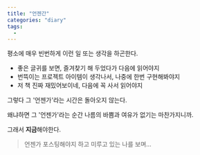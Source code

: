 ```yaml
---
title: "언젠간"
categories: "diary"
tags:
  - 
---
```


평소에 매우 빈번하게 이런 일 또는 생각을 하곤한다.

- 좋은 글귀를 보면, 즐겨찾기 해 두었다가 다음에 읽어야지
- 번뜩이는 프로젝트 아이템이 생각나서, 나중에 한번 구현해봐야지
- 저 책 진짜 재밌어보이네, 다음에 꼭 사서 읽어야지

그렇다 그 '언젠가'라는 시간은 돌아오지 않는다.

왜냐하면 그 '언젠가'라는 순간 나름의 바쁨과 여유가 없기는 마찬가지니까.

그래서 **지금**해야한다.

> 언젠가 포스팅해야지 하고 미루고 있는 나를 보며...